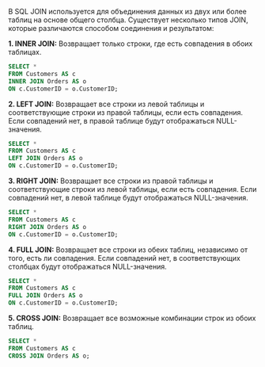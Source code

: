 
В SQL JOIN используется для объединения данных из двух или более таблиц на основе общего столбца. Существует несколько типов JOIN, которые различаются способом соединения и результатом:

**1. INNER JOIN:** Возвращает только строки, где есть совпадения в обоих таблицах.

```sql
SELECT * 
FROM Customers AS c
INNER JOIN Orders AS o
ON c.CustomerID = o.CustomerID;
```

**2. LEFT JOIN:** Возвращает все строки из левой таблицы и соответствующие строки из правой таблицы, если есть совпадения. Если совпадений нет, в правой таблице будут отображаться NULL-значения.

```sql
SELECT * 
FROM Customers AS c
LEFT JOIN Orders AS o
ON c.CustomerID = o.CustomerID;
```

**3. RIGHT JOIN:** Возвращает все строки из правой таблицы и соответствующие строки из левой таблицы, если есть совпадения. Если совпадений нет, в левой таблице будут отображаться NULL-значения.

```sql
SELECT * 
FROM Customers AS c
RIGHT JOIN Orders AS o
ON c.CustomerID = o.CustomerID;
```

**4. FULL JOIN:** Возвращает все строки из обеих таблиц, независимо от того, есть ли совпадения. Если совпадений нет, в соответствующих столбцах будут отображаться NULL-значения.

```sql
SELECT * 
FROM Customers AS c
FULL JOIN Orders AS o
ON c.CustomerID = o.CustomerID;
```

**5. CROSS JOIN:** Возвращает все возможные комбинации строк из обоих таблиц.

```sql
SELECT * 
FROM Customers AS c
CROSS JOIN Orders AS o;
```